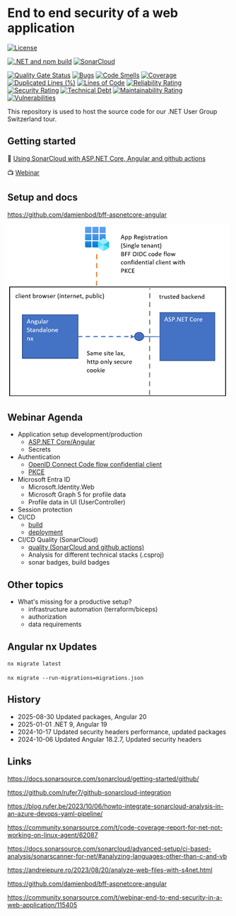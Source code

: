 # End to end security of a web application

[![License](https://img.shields.io/badge/license-Apache%20License%202.0-blue.svg)](https://github.com/secure-web-apps/EndToEndSecurity/blob/main/LICENSE)

[![.NET and npm build](https://github.com/secure-web-apps/EndToEndSecurity/actions/workflows/dotnet.yml/badge.svg)](https://github.com/secure-web-apps/EndToEndSecurity/actions/workflows/dotnet.yml)
[![SonarCloud](https://github.com/secure-web-apps/EndToEndSecurity/actions/workflows/sonarbuild.yml/badge.svg)](https://github.com/secure-web-apps/EndToEndSecurity/actions/workflows/sonarbuild.yml)

[![Quality Gate Status](https://sonarcloud.io/api/project_badges/measure?project=damienbod_EndToEndSecurity&metric=alert_status)](https://sonarcloud.io/summary/overall?id=damienbod_EndToEndSecurity)
[![Bugs](https://sonarcloud.io/api/project_badges/measure?project=damienbod_EndToEndSecurity&metric=bugs)](https://sonarcloud.io/summary/overall?id=damienbod_EndToEndSecurity)
[![Code Smells](https://sonarcloud.io/api/project_badges/measure?project=damienbod_EndToEndSecurity&metric=code_smells)](https://sonarcloud.io/summary/overall?id=damienbod_EndToEndSecurity)
[![Coverage](https://sonarcloud.io/api/project_badges/measure?project=damienbod_EndToEndSecurity&metric=coverage)](https://sonarcloud.io/summary/overall?id=damienbod_EndToEndSecurity)
[![Duplicated Lines (%)](https://sonarcloud.io/api/project_badges/measure?project=damienbod_EndToEndSecurity&metric=duplicated_lines_density)](https://sonarcloud.io/summary/overall?id=damienbod_EndToEndSecurity)
[![Lines of Code](https://sonarcloud.io/api/project_badges/measure?project=damienbod_EndToEndSecurity&metric=ncloc)](https://sonarcloud.io/summary/overall?id=damienbod_EndToEndSecurity)
[![Reliability Rating](https://sonarcloud.io/api/project_badges/measure?project=damienbod_EndToEndSecurity&metric=reliability_rating)](https://sonarcloud.io/summary/overall?id=damienbod_EndToEndSecurity)
[![Security Rating](https://sonarcloud.io/api/project_badges/measure?project=damienbod_EndToEndSecurity&metric=security_rating)](https://sonarcloud.io/summary/overall?id=damienbod_EndToEndSecurity)
[![Technical Debt](https://sonarcloud.io/api/project_badges/measure?project=damienbod_EndToEndSecurity&metric=sqale_index)](https://sonarcloud.io/summary/overall?id=damienbod_EndToEndSecurity)
[![Maintainability Rating](https://sonarcloud.io/api/project_badges/measure?project=damienbod_EndToEndSecurity&metric=sqale_rating)](https://sonarcloud.io/summary/overall?id=damienbod_EndToEndSecurity)
[![Vulnerabilities](https://sonarcloud.io/api/project_badges/measure?project=damienbod_EndToEndSecurity&metric=vulnerabilities)](https://sonarcloud.io/summary/overall?id=damienbod_EndToEndSecurity)

This repository is used to host the source code for our .NET User Group Switzerland tour.

## Getting started

:memo: [Using SonarCloud with ASP.NET Core, Angular and github actions](https://damienbod.com/2024/05/13/using-sonarcloud-with-asp-net-core-angular-and-github-actions/)

:tv: [Webinar](https://www.youtube.com/watch?v=6cdV-oN_Yao)

## Setup and docs

https://github.com/damienbod/bff-aspnetcore-angular

![BFF production](https://github.com/damienbod/EndToEndSecurity/blob/main/images/bff-arch-production_01.png)

## Webinar Agenda

- Application setup development/production 
	- [ASP.NET Core/Angular](https://github.com/damienbod/bff-aspnetcore-angular)
	- Secrets
- Authentication
	- [OpenID Connect Code flow confidential client](https://github.com/damienbod/EndToEndSecurity/blob/main/images/OIDC%20Code%20flow.md)
	- [PKCE](https://github.com/damienbod/EndToEndSecurity/blob/main/images/PKCE.md)
- Microsoft Entra ID 
	- Microsoft.Identity.Web
	- Microsoft Graph 5 for profile data
	- Profile data in UI (UserController)
- Session protection
- CI/CD 
	- [build](.github/workflows/dotnet.yml)
	- [deployment](.github/workflows/azure-webapps-dotnet-core.yml)
- CI/CD Quality (SonarCloud)
	- [quality (SonarCloud and github actions)](.github/workflows/sonarbuild.yml)
	- Analysis for different technical stacks (.csproj)
	- sonar badges, build badges

## Other topics

- What's missing for a productive setup?
	- infrastructure automation (terraform/biceps)
	- authorization
	- data requirements

## Angular nx Updates

```
nx migrate latest

nx migrate --run-migrations=migrations.json
```

## History

- 2025-08-30 Updated packages, Angular 20
- 2025-01-01 .NET 9, Angular 19 
- 2024-10-17 Updated security headers performance, updated packages
- 2024-10-06 Updated Angular 18.2.7, Updated security headers

## Links

https://docs.sonarsource.com/sonarcloud/getting-started/github/
  
https://github.com/rufer7/github-sonarcloud-integration

https://blog.rufer.be/2023/10/06/howto-integrate-sonarcloud-analysis-in-an-azure-devops-yaml-pipeline/

https://community.sonarsource.com/t/code-coverage-report-for-net-not-working-on-linux-agent/62087

https://docs.sonarsource.com/sonarcloud/advanced-setup/ci-based-analysis/sonarscanner-for-net/#analyzing-languages-other-than-c-and-vb

https://andreiepure.ro/2023/08/20/analyze-web-files-with-s4net.html

https://github.com/damienbod/bff-aspnetcore-angular

https://community.sonarsource.com/t/webinar-end-to-end-security-in-a-web-application/115405
